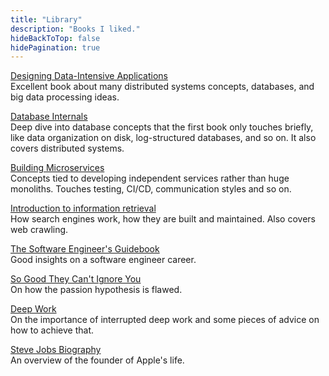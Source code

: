 ```yaml
---
title: "Library"
description: "Books I liked."
hideBackToTop: false
hidePagination: true
---
```



[Designing Data-Intensive Applications](https://dataintensive.net/) \
Excellent book about many distributed systems concepts, databases, and big data processing ideas.

[Database Internals](https://www.databass.dev/) \
Deep dive into database concepts that the first book only touches briefly, like data organization on disk, log-structured databases, and so on. It also covers distributed systems.

[Building Microservices](https://samnewman.io/books/building_microservices_2nd_edition/) \
Concepts tied to developing independent services rather than huge monoliths. Touches testing, CI/CD, communication styles and so on.

[Introduction to information retrieval](https://nlp.stanford.edu/IR-book/information-retrieval-book.html) \
How search engines work, how they are built and maintained. Also covers web crawling.

[The Software Engineer's Guidebook](https://www.engguidebook.com/) \
Good insights on a software engineer career. 

[So Good They Can't Ignore You](https://calnewport.com/writing/) \
On how the passion hypothesis is flawed.

[Deep Work](https://calnewport.com/writing/) \
On the importance of interrupted deep work and some pieces of advice on how to achieve that.

[Steve Jobs Biography](https://en.wikipedia.org/wiki/Steve_Jobs_(book)) \
An overview of the founder of Apple's life.
